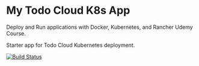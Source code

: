 # My Todo Cloud K8s App

Deploy and Run applications with Docker, Kubernetes, and Rancher Udemy Course.

Starter app for Todo Cloud Kubernetes deployment.

[![Build Status](https://travis-ci.com/florinadrc/my-todo-cloud-k8s.svg?branch=master)](https://travis-ci.com/florinadrc/my-todo-cloud-k8s)

